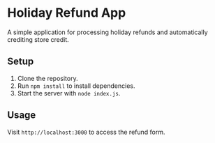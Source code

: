 # Holiday Refund App

A simple application for processing holiday refunds and automatically crediting store credit.

## Setup

1. Clone the repository.
2. Run `npm install` to install dependencies.
3. Start the server with `node index.js`.

<Embed the JavaScript Widget on Another Website:
  div id="holiday-refund-app"></div>
<script src="[https://your-username.github.io/HolidayRefundApp/widget.j](https://github.com/Guesperts/HolidayRefundApp/widget.js)"></script>

## Usage

Visit `http://localhost:3000` to access the refund form.
